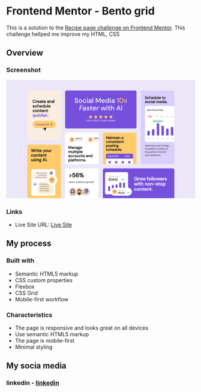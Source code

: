 # Frontend Mentor - Bento grid
This is a solution to the [Recipe page challenge on Frontend Mentor](https://www.frontendmentor.io/challenges/bento-grid-RMydElrlOj). This challenge hellped me improve my HTML, CSS

## Overview

### Screenshot

![](./screenshots/sh1.png)

### Links

- Live Site URL: [Live Site](https://Erik5CA.github.io/bento-grid-main/)

## My process

### Built with

- Semantic HTML5 markup
- CSS custom properties
- Flexbox
- CSS Grid
- Mobile-first workflow

### Characteristics

- The page is responsive and looks great on all devices
- Use semantic HTML5 markup
- The page is mobile-first
- Minimal styling

## My socia media

### linkedin - [linkedin](https://www.linkedin.com/in/erik-castillo-b48b12239)
